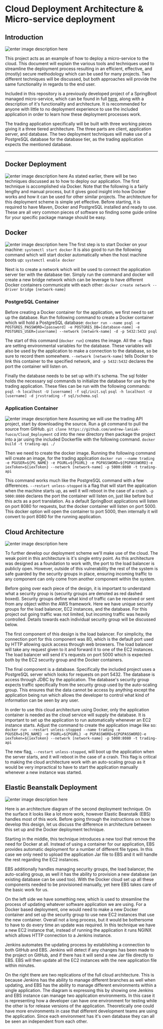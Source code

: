 
# Cloud Deployment Architecture & Micro-service deployment 
## Introduction
![enter image description here](https://raw.githubusercontent.com/sumitJRVS/Cloud_DevOps/master/cloudArchi.png)

This project acts as an example of how to deploy a micro-service to the cloud.  This document will explain the various tools and techniques used to streamline the deployment process resulting in an efficient, effective, and (mostly) secure methodology which can be used for many projects.  Two different techniques will be discussed, but both approaches will provide the same functionality in regards to the end user. 

Included in this repository is a previously developed project of a SpringBoot managed micro-service, which can be found in full [here](https://github.com/andrew-laniak-fuoco/trading_api), along with a description of it's functionality and architecture.  It is recommended for anyone with little to no deployment experience to use the included application in order to learn how these deployment processes work.

The trading application specifically will be built with three working pieces giving it a three tiered architecture.  The three parts are client, application server, and database.  The two deployment techniques will make use of a PostgreSQL database for the database tier, as the trading application expects the mentioned database.

-----------

## Docker Deployment

![enter image description here](https://raw.githubusercontent.com/sumitJRVS/Cloud_DevOps/master/dockerGeneral.png)
As stated earlier, there will be two techniques discussed as to how to deploy our application.  The first technique is accomplished via Docker.  Note that the following is a fairly lengthy and manual process, but it gives good insight into how Docker works and how it can be used for other similar projects.  The architecture for this deployment scheme is simple yet effective.
Before starting, it is required to have Maven, Docker and PostgreSQL installed and ready to use.  These are all very common pieces of software so finding some guide online for your specific package manage should be easy.

## Docker
![enter image description here](https://raw.githubusercontent.com/sumitJRVS/Cloud_DevOps/master/components.png)
The first step is to start Docker on your machine:
`systemctl start docker`
It is also good to run the following command which will start docker automatically when the host machine boots up:
`systemctl enable docker`

Next is to create a network which will be used to connect the application server tier with the database tier.  Simply run the command and docker will create a new bridge network which can be leverage to have different Docker containers communicate with each other:
`docker create network --driver bridge [network-name]`

### PostgreSQL Container
Before creating a Docker container for the application, we first need to set up the database.  Run the following command to create a Docker container which will hold a PostgreSQL database:
`docker run --name psql -e POSTGRES_PASSWORD=[password] -e POSTGRES_DB=[database-name] -e POSTGRES_USER=[username] --network [network-name] -d -p 5432:5432 psql`

The start of this command (`docker run`) creates the image.  All the `-e` flags are setting environmental variables for the database.  These variables will also be used by the application to make a connection to the database, so be sure to record them somewhere.  `--network [network-name]` tells Docker to link this container to the specified network, and `-p 5432:5432` declares the port the container will listen on.  

Finally the database needs to be set up with it's schema.  The sql folder holds the necessary sql commands to initialize the database for use by the trading application.  These files can be run with the following commands:
`psql -h localhost -U [username] -f sql/init.sql`
`psql -h localhost -U [username] -d jrvstrading -f sql/schema.sql`

### Application Container
![enter image description here](https://raw.githubusercontent.com/sumitJRVS/Cloud_DevOps/master/trading-aws.png)
Assuming we will use the trading API project, start by downloading the source.  Run a git command to pull the source from GitHub.
`git clone https://github.com/andrew-laniak-fuoco/Cloud_Deployment`
cd into the new directory then package the project into a jar using the included Dockerfile with the following command.
`docker build -t trading-api ./`

Then we need to create the docker image.  Running the following command will create an image, for the trading application
`docker run --name trading -e PGUSER=${PG_NAME} -e PGURL=${PGURL} -e PGPASSWORD=${PGPASSWORD}-e iexToken=${iexToken} --network [network-name] -p 5000:8080 -t trading-api`

This command works much like the PostgreSQL command with a few differences.  `--restart unless-stopped` is a flag that will start the application when the machine starts up, as well it will reboot in the case of a crash.  `-p 5000:8080` declares the port the container will listen on, just like before but this acts as a port translation.  As a default SpringBoot applications will listen on port 8080 for requests, but the docker container will listen on port 5000.  This docker option will open the container to port 5000, then internally it will convert to port 8080 for the running application.   

## Cloud Architecture
![enter image description here](https://raw.githubusercontent.com/sumitJRVS/Cloud_DevOps/master/docker1.png)

To further develop our deployment scheme we'll make use of the cloud.  The weak point in this architecture is it's single entry point.  As this architecture was designed as a foundation to work with, the port to the load balancer is publicly open.  However, outside of this vulnerability the rest of the system is safe guarded by the security groups in place, ensuring incoming traffic to any component can only come from another component within the system.

Before going over each piece of the design, it is important to understand what a security group is (security groups are denoted as red dashed boxed).  Security groups define what kind of traffic can be received or sent from any object within the AWS framework.  Here we have unique security groups for the load balancer, EC2 instances, and the database.  For this project out going traffic was not limited, but incoming traffic was heavily controlled.  Details towards each individual security group will be discussed below.

The first component of this design is the load balancer.  For simplicity, the connection port for this component was 80, which is the default port used by HTTP allowing quick access through web browsers.  The load balancer will take any request given to it and forward it to one of the EC2 instances.  The load balancer will send it's requests on port 5000 which is expected both by the EC2 security group and the Docker containers.

The final component is a database.  Specifically the included project uses a PostgreSQL server which looks for requests on port 5432.  The database is access through JDBC by the application.  The database's security group expects traffic specifically from the security group used by the auto-scaling group.  This ensures that the data cannot be access by anything except the application being run which allows the developer to control what kind of information can be seen by any user.  

In order to use this cloud architecture using Docker, only the application container is needed as the cloud service will supply the database.  It is important to set up the application to run automatically whenever an EC2 instance starts.  Adjust the command to create the application image like so:
`docker run --restart unless-stopped --name trading -e PGUSER=${PG_NAME} -e PGURL=${PGURL} -e PGPASSWORD=${PGPASSWORD}-e iexToken=${iexToken} --network [network-name] -p 5000:8080 -t trading-api`

The new flag, `--restart unless-stopped`, will boot up the application when the server starts, and it will reboot in the case of a crash.  This flag is critical to making the cloud architecture work with an auto-scaling group as it would be very impractical to have to start the application manually whenever a new instance was started.

## Elastic Beanstalk Deployment
![enter image description here](https://raw.githubusercontent.com/sumitJRVS/Cloud_DevOps/master/jenkins.png)

Here is an architecture diagram of the second deployment technique.  On the surface it looks like a lot more work, however Elastic Beanstalk (EBS) handles most of this work.  Before going through the instructions on how to develop this design, let us discuss the difference in architecture between this set up and the Docker deployment technique.

Starting in the middle, this technique introduces a new tool that remove the need for Docker at all.  Instead of using a container for our application, EBS provides automatic deployment for a number of different file types.  In this case we only need to upload the application Jar file to EBS and it will handle the rest regarding the EC2 instances.  

EBS additionally handles managing security groups, the load balancer, the auto-scaling group, as well it has the ability to provision a new database (an existing database can be used too).  With the Docker cloud set up all these components needed to be provisioned manually, yet here EBS takes care of the basic work for us.

On the left side we have something new, which is used to streamline the process of updating whatever software application we are using.  For a Docker based deployment, one would need to make a new Docker container and set up the security group to use new EC2 instances that use the new container.  Overall not a long process, but it would be bothersome to have to do every time an update was required.  In this technique we have a new EC2 instance that, instead of running the application it runs NGINX which allows HTTP connection to a Jenkins instance.  

Jenkins automates the updating process by establishing a connection to both GitHub and EBS.  Jenkins will detect if any changes has been made to the project on GitHub, and if there has it will send a new Jar file directly to EBS.  EBS will then update all the EC2 instances with the new application file within minutes.

On the right there are two replications of the full cloud architecture.  This is because Jenkins has the ability to manage different branches as well when updating, and EBS has the ability to manage different environments within a single application.  The diagram is expressing this by showing one Jenkins and EBS instance can manage two application environments.  In this case it is representing how a developer can have one environment for testing while the other is for release versions of the application.  Theoretically one could have more environments in case that different development teams are using the application.  Since each environment has it's own database they can all be seen an independent from each other.

